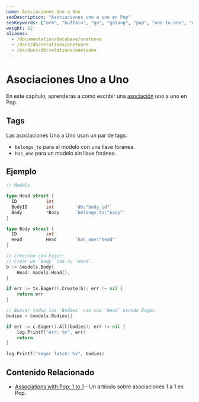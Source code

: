 ```yaml
---
name: Asociaciones Uno a Uno
seoDescription: "Asociaciones uno a uno en Pop"
seoKeywords: ["orm", "buffalo", "go", "golang", "pop", "one to one", "associations"]
weight: 52
aliases:
  - /documentation/database/onetoone
  - /docs/db/relations/onetoone
  - /es/docs/db/relations/onetoone
---
```


# Asociaciones Uno a Uno

En este capítulo, aprenderás a como escribir una [asociación](/es/documentation/database/relations/) uno a uno en Pop.

## Tags

Las asociaciones Uno a Uno usan un par de tags:

* `belongs_to` para el modelo con una llave foránea.
* `has_one` para un modelo sin llave foránea.

## Ejemplo

```go
// Models

type Head struct {
  ID           int
  BodyID       int        `db:"body_id"`
  Body         *Body      `belongs_to:"body"`
}

type Body struct {
  ID           int
  Head         Head       `has_one:"head"`
}
```

```go
// Creación con Eager:
// Crear un `Body` con su `Head`.
b := &models.Body{
    Head: models.Head{},
}

if err := tx.Eager().Create(b); err != nil {
    return err
}
```

```go
// Buscar todos los `Bodies` con sus `Head` usando Eager.
bodies = &models.Bodies{}

if err := c.Eager().All(bodies); err != nil {
    log.Printf("err: %v", err)
    return
}

log.Printf("eager fetch: %v", bodies)
```

## Contenido Relacionado

* [Associations with Pop: 1 to 1](https://blog.gobuffalo.io/associations-with-pop-1-to-1-592f02e2bdd8) - Un artículo sobre asociaciones 1 a 1 en Pop.
